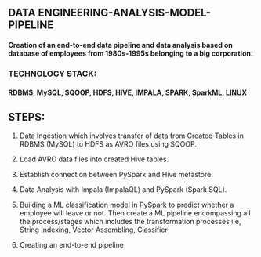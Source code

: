 ## DATA ENGINEERING-ANALYSIS-MODEL-PIPELINE

#### Creation of an end-to-end data pipeline and data analysis based on database of employees from 1980s-1995s belonging to a big corporation.

### TECHNOLOGY STACK:
#### RDBMS, MySQL, SQOOP, HDFS, HIVE, IMPALA, SPARK, SparkML, LINUX

## STEPS:
1)	Data Ingestion which involves transfer of data from Created Tables in RDBMS (MySQL) to HDFS as AVRO files using SQOOP.

2)	Load AVRO data files into created Hive tables.

3)	Establish connection between PySpark and Hive metastore.

4)	Data Analysis with Impala (ImpalaQL) and PySpark (Spark SQL).

5)	Building a ML classification model in PySpark to predict whether a employee will leave or not.
Then create a ML pipeline encompassing all the process/stages which includes the transformation processes i.e, String Indexing, Vector Assembling, Classifier

6)	Creating an end-to-end pipeline
    
